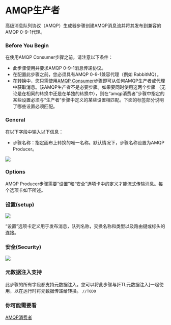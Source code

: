 # AMQP生产者

高级消息队列协议（AMQP）生成器步骤创建AMQP消息流并将其发布到兼容的AMQP 0-9-1代理。 

### Before You Begin

在使用AMQP Consumer步骤之前，请注意以下条件：

- 此步骤使用并要求AMQP 0-9-1消息传递协议。
- 在配置此步骤之前，您必须具有AMQP 0-9-1兼容代理（例如  RabbitMQ）。
- 在转换中，您只需使用[AMQP Consumer](./ampqConsumer.md )步骤即可从任何AMQP生产者或代理中获取消息。该AMQP生产者不是必要步骤。如果要同时使用这两个步骤
（无论是在相同的转换中还是在单独的转换中），则在“amqp消费者”步骤中指定的某些设置必须与“生产者”步骤中定义的某些设置相匹配。下面的标签部分说明了哪些设置必须匹配。

### General

在以下字段中输入以下信息：
- 步骤名称：指定画布上转换的唯一名称。默认情况下，步骤名称设置为AMQP Producer。

![](/image/PDI_TransStep_Dialog_AMQP-Producer.png)

### Options
AMQP Producer步骤需要“设置”和“安全”选项卡中的定义才能流式传输消息。每个选项卡如下所述。

### 设置(setup)

![](/image/PDI_TransStep_Tab_Setup2_AMQP-Producer.png)

“设置”选项卡定义用于发布消息，队列名称，交换名称和类型以及路由键或标头的连接。


### 安全(Security)
![](/image/PDI_TransStep_Tab_Security_AMQP-Producer.png)

### 元数据注入支持


此步骤的所有字段都支持元数据注入。您可以将此步骤与[ETL元数据注入]一起使用，以在运行时将元数据传递给转换。 ```//TODO``` 

### 你可能需要看

[AMQP消费者](step/ampqConsumer.md)


